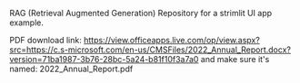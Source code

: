 RAG (Retrieval Augmented Generation) Repository for a strimlit UI app example.

PDF download link: https://view.officeapps.live.com/op/view.aspx?src=https://c.s-microsoft.com/en-us/CMSFiles/2022_Annual_Report.docx?version=71ba1987-3b76-28bc-5a24-b81f10f3a7a0 and make sure it's named: 2022_Annual_Report.pdf